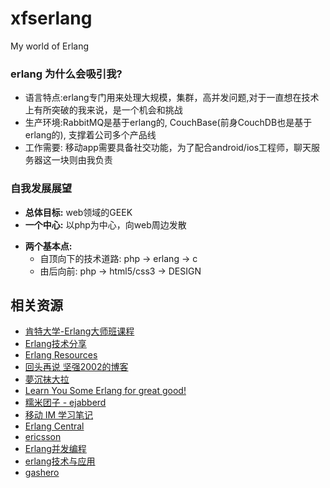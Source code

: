 # xfserlang
My world of Erlang

### erlang 为什么会吸引我?
* 语言特点:erlang专门用来处理大规模，集群，高并发问题,对于一直想在技术上有所突破的我来说，是一个机会和挑战
* 生产环境:RabbitMQ是基于erlang的, CouchBase(前身CouchDB也是基于erlang的), 支撑着公司多个产品线
* 工作需要: 移动app需要具备社交功能，为了配合android/ios工程师，聊天服务器这一块则由我负责

### 自我发展展望
* **总体目标:** web领域的GEEK
* **一个中心:** 以php为中心，向web周边发散
+ **两个基本点:**
    - 自顶向下的技术道路: php -> erlang -> c
    - 由后向前: php -> html5/css3 -> DESIGN

## 相关资源
* [肯特大学-Erlang大师班课程](http://www.cs.kent.ac.uk/ErlangMasterClasses/)
* [Erlang技术分享](http://www.kongqingquan.com/)
* [Erlang Resources](http://site.douban.com/204209/)
* [回头再说 坚强2002的博客](http://www.cnblogs.com/me-sa/)
* [夢沉抹大拉](http://blog.imaou.com/)
* [Learn You Some Erlang for great good!](http://learnyousomeerlang.com/)
* [糯米团子 - ejabberd](http://developerworks.github.io/)
* [移动 IM 学习笔记](https://ruby-china.org/topics/22530)
* [Erlang Central](https://erlangcentral.org/)
* [ericsson](http://www.ericsson.com/)
* [Erlang并发编程](http://svn.liancheng.info/cpie-cn/trunk/.build/html/index.html)
* [erlang技术与应用](http://blog.csdn.net/column/details/erlang.html)
* [gashero](http://gashero.yeax.com/?cat=6)
